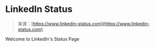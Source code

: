 <!--yml
category: 未分类
date: 2024-05-27 14:39:16
-->

# LinkedIn Status

> 来源：[https://www.linkedin-status.com](https://www.linkedin-status.com)

Welcome to LinkedIn's Status Page